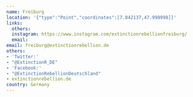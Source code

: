 ```yaml
---
name: Freiburg
location: '{"type":"Point","coordinates":[7.842137,47.998998]}'
links:
  others: 
  instagram: https://www.instagram.com/extinctionrebellionfreiburg/
  email: 
email: freiburg@extinctionrebellion.de
others:
- 'Twitter:'
- "@ExtinctionR_DE"
- 'Facebook:'
- "@ExtinctionRebellionDeutschland"
- extinctionrebellion.de  
country: Germany
---
```

